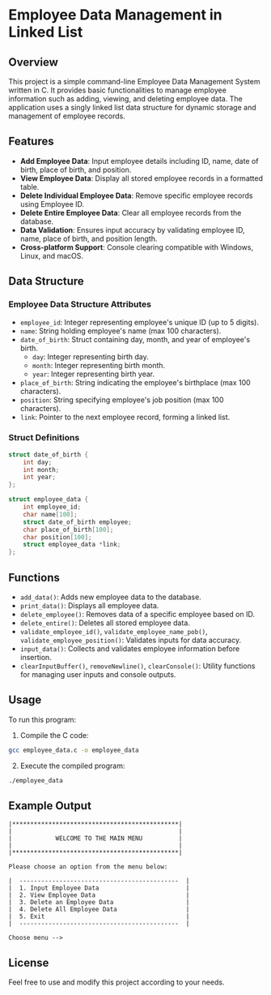 # Employee Data Management in Linked List

## Overview

This project is a simple command-line Employee Data Management System written in C. It provides basic functionalities to manage employee information such as adding, viewing, and deleting employee data. The application uses a singly linked list data structure for dynamic storage and management of employee records.

## Features

- **Add Employee Data**: Input employee details including ID, name, date of birth, place of birth, and position.
- **View Employee Data**: Display all stored employee records in a formatted table.
- **Delete Individual Employee Data**: Remove specific employee records using Employee ID.
- **Delete Entire Employee Data**: Clear all employee records from the database.
- **Data Validation**: Ensures input accuracy by validating employee ID, name, place of birth, and position length.
- **Cross-platform Support**: Console clearing compatible with Windows, Linux, and macOS.

## Data Structure

### Employee Data Structure Attributes

- `employee_id`: Integer representing employee's unique ID (up to 5 digits).
- `name`: String holding employee's name (max 100 characters).
- `date_of_birth`: Struct containing day, month, and year of employee's birth.
  - `day`: Integer representing birth day.
  - `month`: Integer representing birth month.
  - `year`: Integer representing birth year.
- `place_of_birth`: String indicating the employee's birthplace (max 100 characters).
- `position`: String specifying employee's job position (max 100 characters).
- `link`: Pointer to the next employee record, forming a linked list.

### Struct Definitions

```c
struct date_of_birth {
    int day;
    int month;
    int year;
};

struct employee_data {
    int employee_id;
    char name[100];
    struct date_of_birth employee;
    char place_of_birth[100];
    char position[100];
    struct employee_data *link;
};
```

## Functions

- `add_data()`: Adds new employee data to the database.
- `print_data()`: Displays all employee data.
- `delete_employee()`: Removes data of a specific employee based on ID.
- `delete_entire()`: Deletes all stored employee data.
- `validate_employee_id()`, `validate_employee_name_pob()`, `validate_employee_position()`: Validates inputs for data accuracy.
- `input_data()`: Collects and validates employee information before insertion.
- `clearInputBuffer()`, `removeNewline()`, `clearConsole()`: Utility functions for managing user inputs and console outputs.

## Usage

To run this program:

1. Compile the C code:

```bash
gcc employee_data.c -o employee_data
```

2. Execute the compiled program:

```bash
./employee_data
```

## Example Output

```
|**********************************************|
|                                              |
|            WELCOME TO THE MAIN MENU          |
|                                              |
|**********************************************|

Please choose an option from the menu below:

|  --------------------------------------------  |
|  1. Input Employee Data                        |
|  2. View Employee Data                         |
|  3. Delete an Employee Data                    |
|  4. Delete All Employee Data                   |
|  5. Exit                                       |
|  --------------------------------------------  |

Choose menu --> 
```

## License

Feel free to use and modify this project according to your needs.

